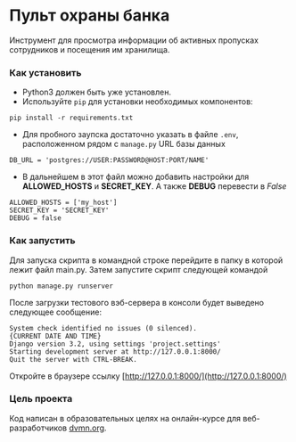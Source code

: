 # Пульт охраны банка

Инструмент для просмотра информации об активных пропусках сотрудников и посещения им хранилища.

### Как установить

- Python3 должен быть уже установлен.
- Используйте `pip` для установки необходимых компонентов:

```
pip install -r requirements.txt
```

- Для пробного заупска достаточно указать в файле `.env`, расположенном рядом с `manage.py` URL базы данных

```angular2html
DB_URL = 'postgres://USER:PASSWORD@HOST:PORT/NAME'
```

- В дальнейшем в этот файл можно добавить настройки для **ALLOWED_HOSTS** и **SECRET_KEY**. А также **DEBUG** перевести
  в *False*

```angular2html
ALLOWED_HOSTS = ['my_host']
SECRET_KEY = 'SECRET_KEY'
DEBUG = false
```

### Как запустить

Для запуска скрипта в командной строке перейдите в папку в которой лежит файл main.py. Затем запустите скрипт следующей
командой

  ```
  python manage.py runserver
  ``` 

После загрузки тестового вэб-сервера в консоли будет выведено следующее сообщение:

```angular2html
System check identified no issues (0 silenced).
{CURRENT DATE AND TIME}
Django version 3.2, using settings 'project.settings'
Starting development server at http://127.0.0.1:8000/
Quit the server with CTRL-BREAK.
```

Откройте в браузере ссылку [http://127.0.0.1:8000/](http://127.0.0.1:8000/)

### Цель проекта

Код написан в образовательных целях на онлайн-курсе для веб-разработчиков [dvmn.org](https://dvmn.org/).
